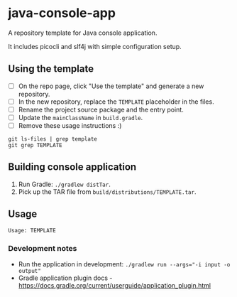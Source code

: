 # java-console-app
A repository template for Java console application.

It includes picocli and slf4j with simple configuration setup.

## Using the template
- [ ] On the repo page, click "Use the template" and generate a new repository.
- [ ] In the new repository, replace the `TEMPLATE` placeholder in the files.
- [ ] Rename the project source package and the entry point.
- [ ] Update the `mainClassName` in `build.gradle`.
- [ ] Remove these usage instructions :)

```
git ls-files | grep template
git grep TEMPLATE
```

## Building console application
1. Run Gradle: `./gradlew distTar`.
2. Pick up the TAR file from `build/distributions/TEMPLATE.tar`.

## Usage

```bash
Usage: TEMPLATE
```

### Development notes

* Run the application in development: `./gradlew run --args="-i input -o output"`
* Gradle application plugin docs - https://docs.gradle.org/current/userguide/application_plugin.html 
